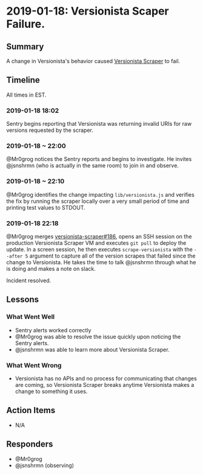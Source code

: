 # 2019-01-18: Versionista Scaper Failure.

## Summary

A change in Versionista's behavior caused [Versionista Scraper](https://github.com/edgi-govdata-archiving/web-monitoring-versionista-scraper) to fail.

## Timeline

All times in EST.

### 2019-01-18 18:02

Sentry begins reporting that Versionista was returning invalid URIs for raw versions requested by the scraper.

### 2019-01-18 ~ 22:00

@Mr0grog notices the Sentry reports and begins to investigate. He invites @jsnshrmn (who is actually in the same room) to join in and observe.

### 2019-01-18 ~ 22:10

@Mr0grog identifies the change impacting `lib/versionista.js` and verifies the fix by running the scraper locally over a very small period of time and printing test values to STDOUT.

### 2019-01-18 22:18

@Mr0grog merges [versionista-scraper#186](https://github.com/edgi-govdata-archiving/web-monitoring-versionista-scraper/pull/186), opens an SSH session on the production Versionista Scraper VM and executes `git pull` to deploy the update. In a screen session, he then executes `scrape-versionista` with the `--after 5` argument to capture all of the version scrapes that failed since the change to Versionista. He takes the time to talk @jsnshrmn through what he is doing and makes a note on slack.

Incident resolved.


## Lessons

### What Went Well

- Sentry alerts worked correctly
- @Mr0grog was able to resolve the issue quickly upon noticing the Sentry alerts.
- @jsnshrmn was able to learn more about Versionista Scraper.

### What Went Wrong

- Versionista has no APIs and no process for communicating that changes are coming, so Versionista Scraper breaks anytime Versionista makes a change to something it uses.


## Action Items

- N/A


## Responders

- @Mr0grog
- @jsnshrmn (observing)
